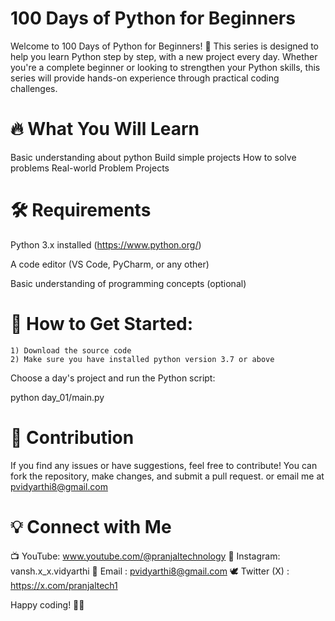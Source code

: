 # 100 Days of Python for Beginners

Welcome to 100 Days of Python for Beginners! 🚀 This series is designed to help you learn Python step by step, with a new project every day. Whether you're a complete beginner or looking to strengthen your Python skills, this series will provide hands-on experience through practical coding challenges.

# 🔥 What You Will Learn

Basic understanding about python
Build simple projects
How to solve problems
Real-world Problem Projects

# 🛠️ Requirements

Python 3.x installed (https://www.python.org/)

A code editor (VS Code, PyCharm, or any other)

Basic understanding of programming concepts (optional)

# 🚀 How to Get Started: 

    1) Download the source code
    2) Make sure you have installed python version 3.7 or above

Choose a day's project and run the Python script:

python day_01/main.py

# 📌 Contribution

If you find any issues or have suggestions, feel free to contribute! You can fork the repository, make changes, and submit a pull request. or email me at pvidyarthi8@gmail.com

# 💡 Connect with Me

📺 YouTube: www.youtube.com/@pranjaltechnology
📸 Instagram: vansh.x_x.vidyarthi
📨 Email : pvidyarthi8@gmail.com
🕊 Twitter (X) : https://x.com/pranjaltech1


Happy coding! 🚀🐍

